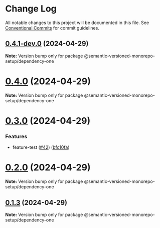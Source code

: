 # Change Log

All notable changes to this project will be documented in this file.
See [Conventional Commits](https://conventionalcommits.org) for commit guidelines.

## [0.4.1-dev.0](https://github.com/gbublys/semantic-versioned-monorepo-setup/compare/@semantic-versioned-monorepo-setup/dependency-one@0.4.0...@semantic-versioned-monorepo-setup/dependency-one@0.4.1-dev.0) (2024-04-29)

**Note:** Version bump only for package @semantic-versioned-monorepo-setup/dependency-one





# [0.4.0](https://github.com/gbublys/semantic-versioned-monorepo-setup/compare/@semantic-versioned-monorepo-setup/dependency-one@0.3.0...@semantic-versioned-monorepo-setup/dependency-one@0.4.0) (2024-04-29)

**Note:** Version bump only for package @semantic-versioned-monorepo-setup/dependency-one





# [0.3.0](https://github.com/gbublys/semantic-versioned-monorepo-setup/compare/@semantic-versioned-monorepo-setup/dependency-one@0.2.0...@semantic-versioned-monorepo-setup/dependency-one@0.3.0) (2024-04-29)


### Features

* feature-test ([#42](https://github.com/gbublys/semantic-versioned-monorepo-setup/issues/42)) ([bfc10fa](https://github.com/gbublys/semantic-versioned-monorepo-setup/commit/bfc10fa7409ae1de602eb6a49c2e079beedd5c26))





# [0.2.0](https://github.com/gbublys/semantic-versioned-monorepo-setup/compare/@semantic-versioned-monorepo-setup/dependency-one@0.2.0-dev.1...@semantic-versioned-monorepo-setup/dependency-one@0.2.0) (2024-04-29)

**Note:** Version bump only for package @semantic-versioned-monorepo-setup/dependency-one





## [0.1.3](https://github.com/gbublys/semantic-versioned-monorepo-setup/compare/@semantic-versioned-monorepo-setup/dependency-one@0.1.3-dev.0...@semantic-versioned-monorepo-setup/dependency-one@0.1.3) (2024-04-29)

**Note:** Version bump only for package @semantic-versioned-monorepo-setup/dependency-one

